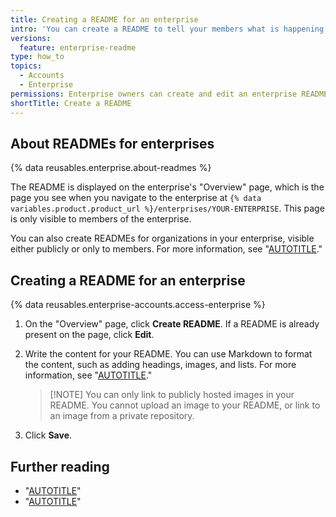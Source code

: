 ```yaml
---
title: Creating a README for an enterprise
intro: 'You can create a README to tell your members what is happening in your enterprise.'
versions:
  feature: enterprise-readme
type: how_to
topics:
  - Accounts
  - Enterprise
permissions: Enterprise owners can create and edit an enterprise README.
shortTitle: Create a README
---
```


## About READMEs for enterprises

{% data reusables.enterprise.about-readmes %}

The README is displayed on the enterprise's "Overview" page, which is the page you see when you navigate to the enterprise at `{% data variables.product.product_url %}/enterprises/YOUR-ENTERPRISE`. This page is only visible to members of the enterprise.

You can also create READMEs for organizations in your enterprise, visible either publicly or only to members. For more information, see "[AUTOTITLE](/organizations/collaborating-with-groups-in-organizations/customizing-your-organizations-profile)."

## Creating a README for an enterprise

{% data reusables.enterprise-accounts.access-enterprise %}
1. On the "Overview" page, click **Create README**. If a README is already present on the page, click **Edit**.
1. Write the content for your README. You can use Markdown to format the content, such as adding headings, images, and lists. For more information, see "[AUTOTITLE](/get-started/writing-on-github/getting-started-with-writing-and-formatting-on-github/basic-writing-and-formatting-syntax)."

   >[!NOTE] You can only link to publicly hosted images in your README. You cannot upload an image to your README, or link to an image from a private repository.

1. Click **Save**.

## Further reading

* "[AUTOTITLE](/repositories/managing-your-repositorys-settings-and-features/customizing-your-repository/about-readmes)"
* "[AUTOTITLE](/account-and-profile/setting-up-and-managing-your-github-profile/customizing-your-profile/managing-your-profile-readme)"
